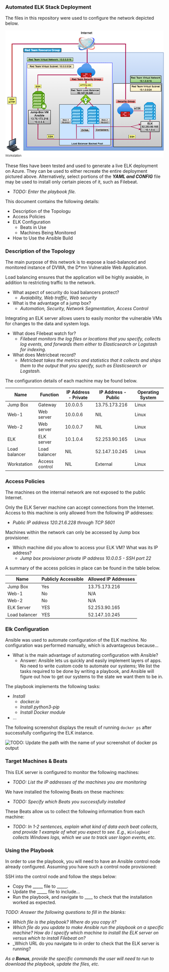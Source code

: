 ### Automated ELK Stack Deployment

The files in this repository were used to configure the network depicted below.

![Link Name](Images/Diagram.png)

These files have been tested and used to generate a live ELK deployment on Azure. They can be used to either recreate the entire deployment pictured above. Alternatively, select portions of the **_YAML and CONFIG_** file may be used to install only certain pieces of it, such as Filebeat.

  - _TODO: Enter the playbook file._

This document contains the following details:
- Description of the Topologu
- Access Policies
- ELK Configuration
  - Beats in Use
  - Machines Being Monitored
- How to Use the Ansible Build


### Description of the Topology

The main purpose of this network is to expose a load-balanced and monitored instance of DVWA, the D*mn Vulnerable Web Application.

Load balancing ensures that the application will be highly avaiable, in addition to restricting traffic to the network.
- What aspect of security do load balancers protect?
  - _Avaiability, Web traffic, Web security_
- What is the advantage of a jump box?
  - _Automation, Security, Network Segmentation, Access Control_

Integrating an ELK server allows users to easily monitor the vulnerable VMs for changes to the data and system logs.
- What does Filebeat watch for?
  - _Filebeat monitors the log files or locations that you specify, collects log events, and forwards them either to Elasticsearch or Logstash for indexing._  
- What does Metricbeat record?
  - _Metricbeat takes the metrics and statistics that it collects and ships them to the output that you specify, such as Elasticsearch or Logstash._

The configuration details of each machine may be found below.

|Name           |Function        |IP Address - Private  |IP Address - Public  |Operating System  |
|---------------|----------------|----------------------|---------------------|------------------|
| Jump Box      | Gateway        | 10.0.0.5             | 13.75.173.216       | Linux            |
| Web-1         | Web server     | 10.0.0.6             | NIL                 | Linux            |
| Web-2         | Web server     | 10.0.0.7             | NIL                 | Linux            |
| ELK           | ELK server     | 10.1.0.4             | 52.253.90.165       | Linux            |
| Load balancer | Load balancer  | NIL                  | 52.147.10.245       | Linux            |
| Workstation   | Access control | NIL                  | External            | Linux            |

### Access Policies

The machines on the internal network are not exposed to the public Internet. 

Only the ELK Server machine can accept connections from the Internet. Access to this machine is only allowed from the following IP addresses:
- _Public IP address 120.21.6.228 through TCP 5601_

Machines within the network can only be accessed by Jump box provisioner.
- Which machine did you allow to access your ELK VM? What was its IP address?
  - _Jump box provisioner private IP address 10.0.0.5 - SSH port 22_

A summary of the access policies in place can be found in the table below.

| Name          | Publicly Accessible | Allowed IP Addresses |
|---------------|---------------------|----------------------|
| Jump Box      | Yes                 |    13.75.173.216     |
| Web-1         | No                  |    N/A               |
| Web-2         | No                  |    N/A               |
| ELK Server    | YES                 |    52.253.90.165     | 
| Load balancer | YES                 |    52.147.10.245     |

### Elk Configuration

Ansible was used to automate configuration of the ELK machine. No configuration was performed manually, which is advantageous because...
- What is the main advantage of automating configuration with Ansible? 
  - Answer: Ansible lets us quickly and easily implement layers of apps. No need to write custom code to automate our systems; We list the tasks required to be done by
    writing a playbook, and Ansible will figure out how to get our systems to the state we want them to be in. 

The playbook implements the following tasks:
- _Install_ 
  - _docker.io_
  - _Install python3-pip_
  - _Install Docker module_
- ...

The following screenshot displays the result of running `docker ps` after successfully configuring the ELK instance.

![TODO: Update the path with the name of your screenshot of docker ps output](Images/docker_ps_output.png)

### Target Machines & Beats
This ELK server is configured to monitor the following machines:
- _TODO: List the IP addresses of the machines you are monitoring_

We have installed the following Beats on these machines:
- _TODO: Specify which Beats you successfully installed_

These Beats allow us to collect the following information from each machine:
- _TODO: In 1-2 sentences, explain what kind of data each beat collects, and provide 1 example of what you expect to see. E.g., `Winlogbeat` collects Windows logs, which we use to track user logon events, etc._

### Using the Playbook
In order to use the playbook, you will need to have an Ansible control node already configured. Assuming you have such a control node provisioned: 

SSH into the control node and follow the steps below:
- Copy the _____ file to _____.
- Update the _____ file to include...
- Run the playbook, and navigate to ____ to check that the installation worked as expected.

_TODO: Answer the following questions to fill in the blanks:_
- _Which file is the playbook? Where do you copy it?_
- _Which file do you update to make Ansible run the playbook on a specific machine? How do I specify which machine to install the ELK server on versus which to install Filebeat on?_
- _Which URL do you navigate to in order to check that the ELK server is running?

_As a **Bonus**, provide the specific commands the user will need to run to download the playbook, update the files, etc._
